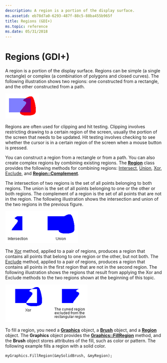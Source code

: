 ```yaml
---
description: A region is a portion of the display surface.
ms.assetid: eb78d7a0-6293-487f-88c5-88ba455b965f
title: Regions (GDI+)
ms.topic: reference
ms.date: 05/31/2018
---
```


# Regions (GDI+)

A region is a portion of the display surface. Regions can be simple (a single rectangle) or complex (a combination of polygons and closed curves). The following illustration shows two regions: one constructed from a rectangle, and the other constructed from a path.

![illustration showing a transparent rectangular region overlapping an opaque curved shape](images/aboutgdip02-art27.png)

Regions are often used for clipping and hit testing. Clipping involves restricting drawing to a certain region of the screen, usually the portion of the screen that needs to be updated. Hit testing involves checking to see whether the cursor is in a certain region of the screen when a mouse button is pressed.

You can construct a region from a rectangle or from a path. You can also create complex regions by combining existing regions. The [**Region**](/windows/win32/api/gdiplusheaders/nl-gdiplusheaders-region) class provides the following methods for combining regions: [Intersect](/windows/win32/api/gdiplusheaders/nf-gdiplusheaders-region-intersect(inconstregion)), [Union](/windows/win32/api/gdiplusheaders/nf-gdiplusheaders-region-union(inconstregion)), [Xor](/windows/win32/api/gdiplusheaders/nf-gdiplusheaders-region-xor(inconstrect_)), [Exclude](/windows/win32/api/gdiplusheaders/nf-gdiplusheaders-region-exclude(inconstregion)), and [**Region::Complement**](/windows/win32/api/gdiplusheaders/nf-gdiplusheaders-region-complement(inconstgraphicspath)).

The intersection of two regions is the set of all points belonging to both regions. The union is the set of all points belonging to one or the other or both regions. The complement of a region is the set of all points that are not in the region. The following illustration shows the intersection and union of the two regions in the previous figure.

![illustration showing the intersection of the regions in the previous illustration, and their intersection](images/aboutgdip02-art28.png)

The [Xor](/windows/win32/api/gdiplusheaders/nf-gdiplusheaders-region-xor(inconstrect_)) method, applied to a pair of regions, produces a region that contains all points that belong to one region or the other, but not both. The [Exclude](/windows/win32/api/gdiplusheaders/nf-gdiplusheaders-region-exclude(inconstregion)) method, applied to a pair of regions, produces a region that contains all points in the first region that are not in the second region. The following illustration shows the regions that result from applying the Xor and Exclude methods to the two regions shown at the beginning of this topic.

![illustration showing the parts in either region but not both, and the part of the rectangle that does not overlap the curved region](images/aboutgdip02-art29.png)

To fill a region, you need a [**Graphics**](/windows/win32/api/gdiplusgraphics/nl-gdiplusgraphics-graphics) object, a [**Brush**](/windows/win32/api/gdiplusbrush/nl-gdiplusbrush-brush) object, and a [**Region**](/windows/win32/api/gdiplusheaders/nl-gdiplusheaders-region) object. The **Graphics** object provides the [**Graphics::FillRegion**](/windows/win32/api/Gdiplusgraphics/nf-gdiplusgraphics-graphics-fillregion) method, and the **Brush** object stores attributes of the fill, such as color or pattern. The following example fills a region with a solid color.


```
myGraphics.FillRegion(&mySolidBrush, &myRegion);
```



 

 
